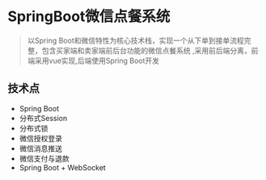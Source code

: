 # SpringBoot微信点餐系统

> 以Spring Boot和微信特性为核心技术栈，实现一个从下单到接单流程完整，包含买家端和卖家端前后台功能的微信点餐系统 ,采用前后端分离，前端采用vue实现,后端使用Spring Boot开发
## 技术点
* Spring Boot
* 分布式Session
* 分布式锁
* 微信授权登录
* 微信消息推送
* 微信支付与退款
* Spring Boot + WebSocket 
